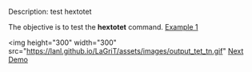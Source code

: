Description: test hextotet

The objective is to test the **hextotet** command.
[Example 1](description_hextet.md)

<img height="300" width="300" src="https://lanl.github.io/LaGriT/assets/images/output_tet_tn.gif"
[Next Demo](main_pset1.md)
